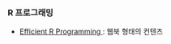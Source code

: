 
### R 프로그래밍


* <a href = "https://csgillespie.github.io/efficientR/programming.html">Efficient R Programming </a> : 웹북 형태의 컨텐츠

